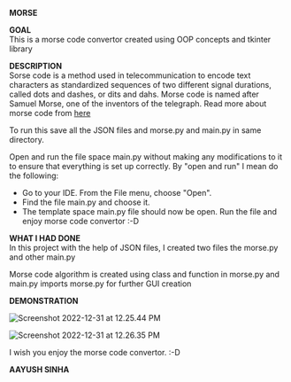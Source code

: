 **MORSE**  

**GOAL**  
This is a morse code convertor created using OOP concepts and tkinter library 


**DESCRIPTION**  
Sorse code is a method used in telecommunication to encode text characters as standardized sequences of two different signal durations, called dots and dashes, or dits and dahs. Morse code is named after Samuel Morse, one of the inventors of the telegraph. Read more about morse code from [here](https://en.wikipedia.org/wiki/Morse_code)


To run this save all the JSON files and morse.py and main.py in same directory.


Open and run the file space main.py without making any modifications to it to ensure that everything is set up correctly. By "open and run" I mean do the following:
* Go to your IDE. From the File menu, choose "Open".
* Find the file main.py and choose it.
* The template space main.py file should now be open. Run the file and enjoy morse code convertor :-D



**WHAT I HAD DONE**  
In this project with the help of JSON files, I created two files the morse.py and other main.py

Morse code algorithm is created using class and function in morse.py and main.py imports morse.py for further GUI creation

**DEMONSTRATION**  

![Screenshot 2022-12-31 at 12.25.44 PM](https://github.com/aayushsinha0706/Play-With-Python/blob/main/Morse%20Code%20Converter/images/Screenshot%202022-12-31%20at%2012.25.44%20PM.png)

![Screenshot 2022-12-31 at 12.26.35 PM](https://github.com/aayushsinha0706/Play-With-Python/blob/main/Morse%20Code%20Converter/images/Screenshot%202022-12-31%20at%2012.26.35%20PM.png)

I wish you enjoy the morse code convertor. :-D

**AAYUSH SINHA**  
